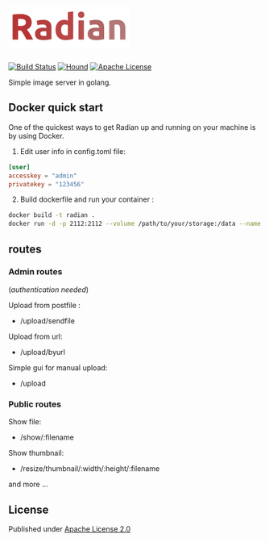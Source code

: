 # [![Radian](/public/img/logo.small.png?raw=true "radian")](https://github.com/dariubs/radian)

[![Build Status](https://travis-ci.org/dariubs/radian.svg?branch=master)](https://travis-ci.org/dariubs/radian)   [![Hound](https://img.shields.io/badge/houndci-golint-ff69b4.svg)](https://houndci.com)  [![Apache License](https://img.shields.io/badge/license-Apache-blue.svg)](https://github.com/dariubs/radian/blob/master/license)

Simple image server in golang.

## Docker quick start

One of the quickest ways to get Radian up and running on your machine is by using Docker.

1. Edit user info in config.toml file:

```toml
[user]
accesskey = "admin"
privatekey = "123456"
```

2. Build dockerfile and run your container :

```sh
docker build -t radian .
docker run -d -p 2112:2112 --volume /path/to/your/storage:/data --name radian-server radian
```

## routes

### Admin routes
(*authentication needed*)

Upload from postfile :
- /upload/sendfile

Upload from url:
- /upload/byurl

Simple gui for manual upload:
- /upload

### Public routes

Show file:
- /show/:filename

Show thumbnail:
- /resize/thumbnail/:width/:height/:filename

and more ...


License
--------

Published under [Apache License 2.0](license)